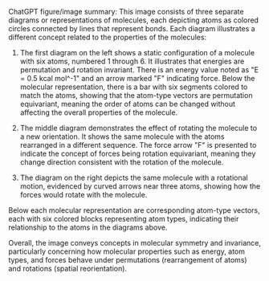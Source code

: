 ChatGPT figure/image summary: This image consists of three separate diagrams or representations of molecules, each depicting atoms as colored circles connected by lines that represent bonds. Each diagram illustrates a different concept related to the properties of the molecules:

1. The first diagram on the left shows a static configuration of a molecule with six atoms, numbered 1 through 6. It illustrates that energies are permutation and rotation invariant. There is an energy value noted as "E = 0.5 kcal mol^-1" and an arrow marked "F" indicating force. Below the molecular representation, there is a bar with six segments colored to match the atoms, showing that the atom-type vectors are permutation equivariant, meaning the order of atoms can be changed without affecting the overall properties of the molecule.

2. The middle diagram demonstrates the effect of rotating the molecule to a new orientation. It shows the same molecule with the atoms rearranged in a different sequence. The force arrow "F" is presented to indicate the concept of forces being rotation equivariant, meaning they change direction consistent with the rotation of the molecule.

3. The diagram on the right depicts the same molecule with a rotational motion, evidenced by curved arrows near three atoms, showing how the forces would rotate with the molecule.

Below each molecular representation are corresponding atom-type vectors, each with six colored blocks representing atom types, indicating their relationship to the atoms in the diagrams above.

Overall, the image conveys concepts in molecular symmetry and invariance, particularly concerning how molecular properties such as energy, atom types, and forces behave under permutations (rearrangement of atoms) and rotations (spatial reorientation).